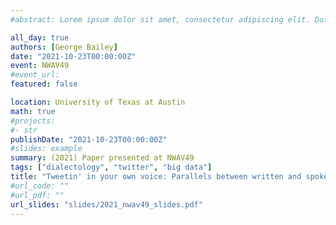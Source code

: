 ```yaml
---
#abstract: Lorem ipsum dolor sit amet, consectetur adipiscing elit. Duis posuere tellusac convallis placerat. Proin tincidunt magna sed ex sollicitudin condimentum. Sed ac faucibus dolor, scelerisque sollicitudin nisi. Cras purus urna, suscipit quis sapien eu, pulvinar tempor diam.

all_day: true
authors: [George Bailey]
date: "2021-10-23T00:00:00Z"
event: NWAV49
#event_url: 
featured: false

location: University of Texas at Austin
math: true
#projects:
#- str
publishDate: "2021-10-23T00:00:00Z"
#slides: example
summary: (2021) Paper presented at NWAV49
tags: ["dialectology", "twitter", "big data"]
title: "Tweetin' in your own voice: Parallels between written and spoken (ing)"
#url_code: ""
#url_pdf: ""
url_slides: "slides/2021_nwav49_slides.pdf"
---
```


